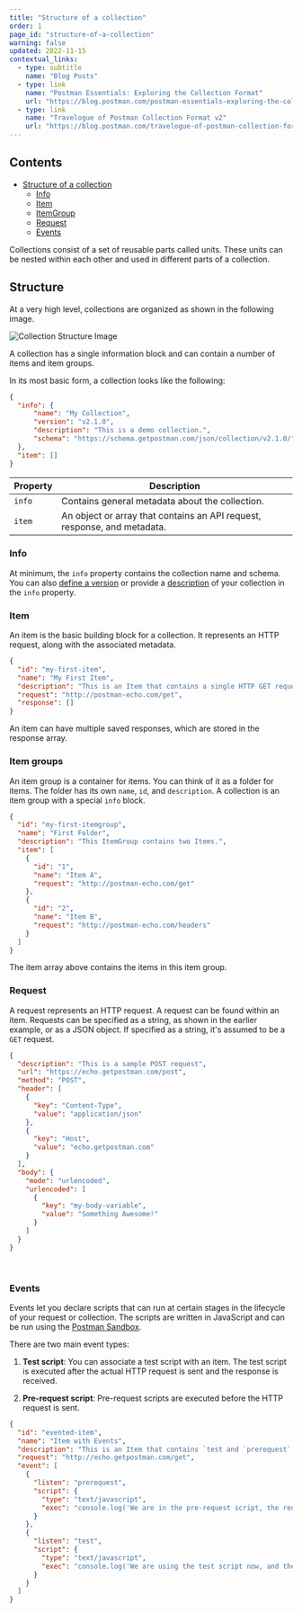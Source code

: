 ```yaml
---
title: "Structure of a collection"
order: 1
page_id: "structure-of-a-collection"
warning: false
updated: 2022-11-15
contextual_links:
  - type: subtitle
    name: "Blog Posts"
  - type: link
    name: "Postman Essentials: Exploring the Collection Format"
    url: "https://blog.postman.com/postman-essentials-exploring-the-collection-format/"
  - type: link
    name: "Travelogue of Postman Collection Format v2"
    url: "https://blog.postman.com/travelogue-of-postman-collection-format-v2/"
---
```


## Contents

- [Structure of a collection](/docs/getting-started/concepts/#structure)
    - [Info](docs/getting-started/concepts/#info)
    - [Item](/docs/getting-started/concepts/#item)
    - [ItemGroup](/docs/getting-started/concepts/#item-groups)
    - [Request](/docs/getting-started/concepts/#request)
    - [Events](/docs/getting-started/concepts/#events)

Collections consist of a set of reusable parts called units. These units can be nested within each other and used in different parts of a collection.

## Structure

At a very high level, collections are organized as shown in the following image.

![Collection Structure Image](../../../images/collection-format-overview.jpg)

A collection has a single information block and can contain a number of items and item groups.

In its most basic form, a collection looks like the following:

```json
{
  "info": {
      "name": "My Collection",
      "version": "v2.1.0",
      "description": "This is a demo collection.",
      "schema": "https://schema.getpostman.com/json/collection/v2.1.0/"
  },
  "item": []
}
```

| Property | Description   |
| ---      | ---           |
| `info`   | Contains general metadata about the collection. |
| `item`   | An object or array that contains an API request, response, and metadata. |

### Info

At minimum, the `info` property contains the collection name and schema. You can also [define a version](/docs/reference/version) or provide a [description](/docs/reference/description) of your collection in the `info` property.

### Item

An item is the basic building block for a collection. It represents an HTTP request, along with the associated metadata.

```json
{
  "id": "my-first-item",
  "name": "My First Item",
  "description": "This is an Item that contains a single HTTP GET request. It doesn't really do much yet!",
  "request": "http://postman-echo.com/get",
  "response": []
}
```

An item can have multiple saved responses, which are stored in the response array.

### Item groups

An item group is a container for items. You can think of it as a folder for items. The folder has its own `name`, `id`, and `description`. A collection is an item group with a special `info` block.

```json
{
  "id": "my-first-itemgroup",
  "name": "First Folder",
  "description": "This ItemGroup contains two Items.",
  "item": [
    {
      "id": "1",
      "name": "Item A",
      "request": "http://postman-echo.com/get"
    },
    {
      "id": "2",
      "name": "Item B",
      "request": "http://postman-echo.com/headers"
    }
  ]
}
```

The item array above contains the items in this item group.

### Request

A request represents an HTTP request. A request can be found within an item. Requests can be specified as a string, as shown in the earlier example, or as a JSON object. If specified as a string, it's assumed to be a `GET` request.

```json
{
  "description": "This is a sample POST request",
  "url": "https://echo.getpostman.com/post",
  "method": "POST",
  "header": [
    {
      "key": "Content-Type",
      "value": "application/json"
    },
    {
      "key": "Host",
      "value": "echo.getpostman.com"
    }
  ],
  "body": {
    "mode": "urlencoded",
    "urlencoded": [
      {
        "key": "my-body-variable",
        "value": "Something Awesome!"
      }
    ]
  }
}
```

<br />

### Events

Events let you declare scripts that can run at certain stages in the lifecycle of your request or collection. The scripts are written in JavaScript and can be run using the [Postman Sandbox](https://github.com/postmanlabs/postman-sandbox).

There are two main event types:

1) **Test script**: You can associate a test script with an item. The test script is executed after the actual HTTP request is sent and the response is received.

2) **Pre-request script**: Pre-request scripts are executed before the HTTP request is sent.

```json
{
  "id": "evented-item",
  "name": "Item with Events",
  "description": "This is an Item that contains `test and `prerequest` events.",
  "request": "http://echo.getpostman.com/get",
  "event": [
    {
      "listen": "prerequest",
      "script": {
        "type": "text/javascript",
        "exec": "console.log('We are in the pre-request script, the request has not run yet!')"
      }
    },
    {
      "listen": "test",
      "script": {
        "type": "text/javascript",
        "exec": "console.log('We are using the test script now, and the request was already sent!')"
      }
    }
  ]
}
```
